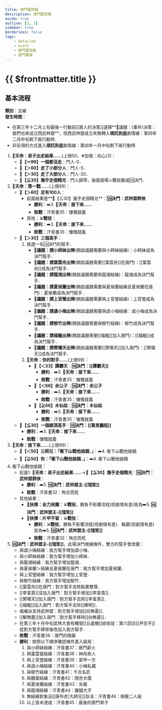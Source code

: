 ```yaml
---
title: 唐門圍攻戰
description: 唐門圍攻戰
aside: true
outline: [2, 3]
sidebar: true
borderless: false
tags:
    - detailed
    - event
    - 唐門圍攻戰
    - 唐門覆滅
---
```


# {{ $frontmatter.title }}

## 基本流程
**類別**：主線<br>
**發生時間**：<br>
+ 在第三年十二月上旬最後一行動前[[眾人的決策]]選擇**📜議題：(事件)決策：我們也來成立西武林盟**，但西武林盟成立失敗轉入**頑抗到底**劇情線：第四年二月中旬剩下兩行動時．
+ 非前項的方式進入**頑抗到底**劇情線：第四年一月中旬剩下兩行動時

1. **🎲天命：弟子出走結果......**(上限50，➕加值：向心/2)：
   + **🧾【＝99】一個都沒走**：門人-0．
   + **🧾【＞60】走了小部分人**：門人-5．
   + **🧾【＞30】走了大部分人**：門人-20．
   + **🧾【≦30】幾乎走個精光**：門人歸零，後面兩場⚔️戰役變成🆚決鬥．
2. **🎲天命：第一戰......**(上限99)：
   + **🧾【＞60】足有100人**：
     + 前面結果是**🧾【≦30】幾乎走個精光**：**🆚決鬥：武林盟群俠**
       + **勝利**：➡️3. **🎲天命：接下來......**
       + **敗戰**：<EndIcon no="35">汗青書35：慷慨就義</EndIcon>
     + 其他：**⚔️戰役**：
       + **勝利**：➡️3. **🎲天命：接下來......**
       + **敗戰**：<EndIcon no="35">汗青書35：慷慨就義</EndIcon>
   + **🧾【＞30】三個高手**：
     1. 挑選一名🆚決鬥的幫手．
        + **📜議題：請小師妹出陣**(開啟議題需要與<Girl0Icon>小師妹</Girl0Icon>結緣)：<Girl0Icon>小師妹</Girl0Icon>成為決鬥幫手．
        + **📜議題：請葉雲舟出陣**(開啟議題需要[[葉雲舟]]在唐門)：[[葉雲舟]]成為決鬥幫手．
        + **📜議題：請龍湘出陣**(開啟議題需要與<Girl8Icon>龍湘</Girl8Icon>結緣)：<Girl8Icon>龍湘</Girl8Icon>成為決鬥幫手．
        + **📜議題：請夏侯蘭出陣**(開啟議題需要與<Girl5Icon>夏侯蘭</Girl5Icon>結緣且<Girl5Icon>夏侯蘭</Girl5Icon>在唐門)：<Girl5Icon>夏侯蘭</Girl5Icon>成為決鬥幫手．
        + **📜議題：請上官螢出陣**(開啟議題需要與<Girl4Icon>上官瑩</Girl4Icon>結緣)：<Girl4Icon>上官瑩</Girl4Icon>成為決鬥幫手．
        + **📜議題：請虞小梅出陣**(開啟議題需要與<Girl3Icon>虞小梅</Girl3Icon>結緣：<Girl3Icon>虞小梅</Girl3Icon>成為決鬥幫手．
        + **📜議題：請郁竹出陣**(開啟議題需要與<Girl6Icon>郁竹</Girl6Icon>結緣)：<Girl6Icon>郁竹</Girl6Icon>成為決鬥幫手．
        + **📜議題：請福轀出陣**(開啟議題需要[[福轀]]加入唐門)：[[福轀]]成為決鬥幫手．
        + **📜議題：請樊嘯天出陣**(開啟議題需要[[樊嘯天]]加入唐門)：[[樊嘯天]]成為決鬥幫手．
     2. **🎲天命：你的對手......**(上限99)：
        + **🧾【＜33】譚霸天**：**🆚決鬥：[[譚霸天]]**
          + **勝利**﹕➡️3. **🎲天命：接下來......**
          + **敗戰**：<EndIcon no="35">汗青書35：慷慨就義</EndIcon>
        + **🧾【＜66】余公子**：**🆚決鬥：余公子**
          + **勝利**﹕➡️3. **🎲天命：接下來......**
          + **敗戰**：<EndIcon no="35">汗青書35：慷慨就義</EndIcon>
        + **🧾【≧66】木仙姑**：**🆚決鬥：木仙姑**
          + **勝利**﹕➡️3. **🎲天命：接下來......**
          + **敗戰**：<EndIcon no="35">汗青書35：慷慨就義</EndIcon>
   + **🧾【≦30】一個絕頂高手**：**🆚決鬥：[[萬里鵬程]]**
     + **勝利**：➡️3. **🎲天命：接下來......**
     + **敗戰**：<EndIcon no="35">慷慨就義</EndIcon>
3. **🎲天命：接下來......**(上限99)：
   +  **🧾【＜50】三師兄：「衝下山戰他娘親．」**：➡️4. 衝下山戰他娘親
   +  **🧾【≧50】你：「衝下山戰他娘親．」**：➡️4. 衝下山戰他娘親
4. 衝下山戰他娘親：
   + 前面1. **🎲天命：弟子出走結果......**→**🧾【≦30】幾乎走個精光**：**🆚決鬥：武林盟群俠**：
     + **勝利**：➡️5. **🆚決鬥：武林盟主-[[瑞笙]]**
     + **敗戰**：<EndIcon no="32">汗青書32：殉志而死</EndIcon>
   + 其他結果：
     + **📖抉擇：全力突圍**：**⚔️戰役**，勝負不影響流程(但劇情有差)皆為➡️5. **🆚決鬥：武林盟主-[[瑞笙]]**
     + **📖抉擇：片甲不留**：**⚔️戰役**：
       + **勝利**：**⚔️戰役**，勝負不影響流程(但劇情有差)．輸贏(但劇情有差)皆為➡️5. **🆚決鬥：武林盟主-[[瑞笙]]**
       + **敗戰**：<EndIcon no="32">汗青書32：殉志而死</EndIcon>
5. **🆚決鬥：武林盟主-[[瑞笙]]**，此場決鬥根據條件，雙方的幫手會改變：
     + 與<Girl3Icon>虞小梅</Girl3Icon>結緣：我方幫手增加<Girl3Icon>虞小梅</Girl3Icon>．
     + 與<Girl0Icon>小師妹</Girl0Icon>結緣：我方幫手增加<Girl0Icon>小師妹</Girl0Icon>．
     + 與<Girl8Icon>龍湘</Girl8Icon>結緣：我方幫手增加<Girl8Icon>龍湘</Girl8Icon>．
     + 與<Girl5Icon>夏侯蘭</Girl5Icon>＞結緣且<Girl5Icon>夏侯蘭</Girl5Icon>在唐門：我方幫手增加<Girl5Icon>夏侯蘭</Girl5Icon>．
     + 與<Girl4Icon>上官瑩</Girl4Icon>結緣：我方幫手增加<Girl4Icon>上官瑩</Girl4Icon>．
     + 與<Girl6Icon>郁竹</Girl6Icon>結緣：我方幫手增加<Girl6Icon>郁竹</Girl6Icon>．
     + [[葉雲舟]]在唐門：對方幫手去除點蒼雙尊．
     + [[李富貴]]沒加入唐門：對方幫手增加[[李富貴]]．
     + [[樊嘯天]]加入唐門：對方幫手去除[[李富貴]]．
     + [[福轀]]加入唐門：對方幫手去除[[釋明]]．
     + 峨嵋派支持武林盟：對方幫手增加[[向無憂]]．
     + [[解無塵]]加入唐門：對方幫手移除[[向無憂]]．
     + 在第三年十月中旬武林大會有觸發[[丘處機]]欲收徒：第六回合[[尹志平]]從對方幫手移除後改加入我方幫手．
   + **敗戰**：<EndIcon no="36">汗青書36：唐門的暗器</EndIcon>
   + **勝利**：依照以下順序確認條件進入結局：
     1. 與<Girl0Icon>小師妹</Girl0Icon>結緣：<EndIcon no="37">汗青書37：唐門薪火</EndIcon>
     2. 與<Girl2Icon>葉雲裳</Girl2Icon>結緣：<EndIcon no="38">汗青書38：神舟旅人</EndIcon>
     3. 與<Girl4Icon>上官瑩</Girl4Icon>結緣：<EndIcon no="39">汗青書39：富甲一方</EndIcon>
     4. 與<Girl3Icon>虞小梅</Girl3Icon>結緣：<EndIcon no="40">汗青書40：小梅私藏</EndIcon>
     5. 與<Girl6Icon>郁竹</Girl6Icon>結緣：<EndIcon no="41">汗青書41：千古名匠</EndIcon>
     6. 與<Girl7Icon>魏菊</Girl7Icon>結緣：<EndIcon no="42">汗青書42：隱世大儒</EndIcon>
     7. 與<Girl5Icon>夏侯蘭</Girl5Icon>結緣：<EndIcon no="43">汗青書43：失寵</EndIcon>
     8. 與<Girl8Icon>龍湘</Girl8Icon>結緣：<EndIcon no="44">汗青書44：雞腿大亨</EndIcon>
     9. 無結緣對象且[[唐布衣|大師兄]]存活：<EndIcon no="46">汗青書46：相聲二人組</EndIcon>
     10. 以上皆未達成：<EndIcon no="45">汗青書45：最後的唐門弟子</EndIcon>
     
